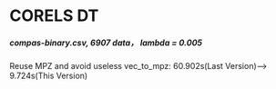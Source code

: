 # CORELS DT

##### compas-binary.csv, 6907 data， lambda = 0.005

Reuse MPZ and avoid useless vec_to_mpz: 60.902s(Last Version)--> 9.724s(This Version)